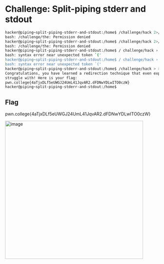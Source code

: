# Challenge: Split-piping stderr and stdout

```bash
hacker@piping~split-piping-stderr-and-stdout:/home$ /challenge/hack 2>/challenge/the >/challenge/planet
bash: /challenge/the: Permission denied
hacker@piping~split-piping-stderr-and-stdout:/home$ /challenge/hack 2>/challenge/the >/challenge/planet
bash: /challenge/the: Permission denied
hacker@piping~split-piping-stderr-and-stdout:/home$ / challenge/hack › ›(/challenge/planet) 2› ›(/challenge/the)
bash: syntax error near unexpected token `('
hacker@piping~split-piping-stderr-and-stdout:/home$ / challenge/hack › ›( /challenge/planet) 2› ›(/challenge/the)
bash: syntax error near unexpected token `('
hacker@piping~split-piping-stderr-and-stdout:/home$ /challenge/hack > >( /challenge/planet) 2> >(/challenge/the)
Congratulations, you have learned a redirection technique that even experts 
struggle with! Here is your flag:
pwn.college{4aTjxDLf5eUWGJ24UmL41JqvAR2.dFDNwYDLwITO0czW}
hacker@piping~split-piping-stderr-and-stdout:/home$ 

```
## Flag

pwn.college{4aTjxDLf5eUWGJ24UmL41JqvAR2.dFDNwYDLwITO0czW}

<img width="452" alt="image" src="https://github.com/user-attachments/assets/206ab049-bea2-47cb-8f49-1011ce381bf5">
